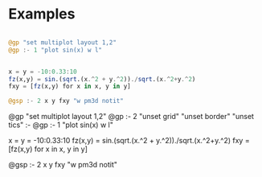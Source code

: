 # Examples

```julia

@gp "set multiplot layout 1,2"
@gp :- 1 "plot sin(x) w l"


x = y = -10:0.33:10
fz(x,y) = sin.(sqrt.(x.^2 + y.^2))./sqrt.(x.^2+y.^2)
fxy = [fz(x,y) for x in x, y in y]

@gsp :- 2 x y fxy "w pm3d notit"

```



@gp "set multiplot layout 1,2"
@gp :- 2  "unset grid" "unset border" "unset tics" :-
@gp :- 1 "plot sin(x) w l"

x = y = -10:0.33:10
fz(x,y) = sin.(sqrt.(x.^2 + y.^2))./sqrt.(x.^2+y.^2)
fxy = [fz(x,y) for x in x, y in y]

@gsp :- 2 x y fxy "w pm3d notit"

